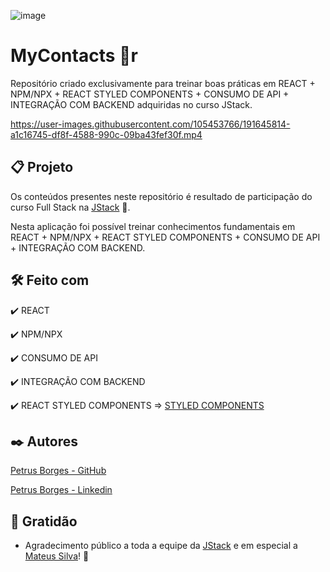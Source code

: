 ![image](https://user-images.githubusercontent.com/105453766/191643381-621a8f04-b13e-41c4-b458-31e0f8b1be43.png)

# MyContacts 🤘r

Repositório criado exclusivamente para treinar boas práticas em REACT + NPM/NPX + REACT STYLED COMPONENTS + CONSUMO DE API + INTEGRAÇÃO COM BACKEND adquiridas no curso JStack.

https://user-images.githubusercontent.com/105453766/191645814-a1c16745-df8f-4588-990c-09ba43fef30f.mp4

## 📋 Projeto

Os conteúdos presentes neste repositório é resultado de participação do curso Full Stack na [JStack](https://jstack.com.br) 🤘.

Nesta aplicação foi possível treinar conhecimentos fundamentais em REACT + NPM/NPX + REACT STYLED COMPONENTS + CONSUMO DE API + INTEGRAÇÃO COM BACKEND.

## 🛠️ Feito com

✔️ REACT

✔️ NPM/NPX

✔️ CONSUMO DE API

✔️ INTEGRAÇÃO COM BACKEND

✔️ REACT STYLED COMPONENTS => [STYLED COMPONENTS](https://styled-components.com)

## ✒️ Autores

[Petrus Borges - GitHub](https://github.com/PetrusBorges)

[Petrus Borges - Linkedin](https://www.linkedin.com/in/petrusborgesmachado/)

## 🎁 Gratidão

- Agradecimento público a toda a equipe da [JStack](https://jstack.com.br) e em especial a [Mateus Silva](https://www.linkedin.com/in/mateusilva/?locale=pt_BR)! 🤘
